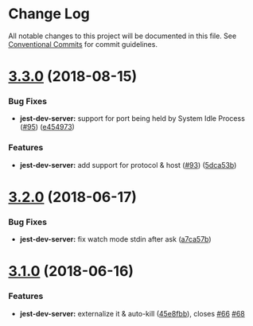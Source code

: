 # Change Log

All notable changes to this project will be documented in this file.
See [Conventional Commits](https://conventionalcommits.org) for commit guidelines.

<a name="3.3.0"></a>
# [3.3.0](https://github.com/smooth-code/jest-puppeteer/tree/master/packages/jest-dev-server/compare/v3.2.1...v3.3.0) (2018-08-15)


### Bug Fixes

* **jest-dev-server:** support for port being held by System Idle Process ([#95](https://github.com/smooth-code/jest-puppeteer/tree/master/packages/jest-dev-server/issues/95)) ([e454973](https://github.com/smooth-code/jest-puppeteer/tree/master/packages/jest-dev-server/commit/e454973))


### Features

* **jest-dev-server:** add support for protocol & host ([#93](https://github.com/smooth-code/jest-puppeteer/tree/master/packages/jest-dev-server/issues/93)) ([5dca53b](https://github.com/smooth-code/jest-puppeteer/tree/master/packages/jest-dev-server/commit/5dca53b))





<a name="3.2.0"></a>
# [3.2.0](https://github.com/smooth-code/jest-puppeteer/tree/master/packages/jest-dev-server/compare/v3.1.0...v3.2.0) (2018-06-17)


### Bug Fixes

* **jest-dev-server:** fix watch mode stdin after ask ([a7ca57b](https://github.com/smooth-code/jest-puppeteer/tree/master/packages/jest-dev-server/commit/a7ca57b))




<a name="3.1.0"></a>
# [3.1.0](https://github.com/smooth-code/jest-puppeteer/tree/master/packages/jest-dev-server/compare/v3.0.1...v3.1.0) (2018-06-16)


### Features

* **jest-dev-server:** externalize it & auto-kill ([45e8fbb](https://github.com/smooth-code/jest-puppeteer/tree/master/packages/jest-dev-server/commit/45e8fbb)), closes [#66](https://github.com/smooth-code/jest-puppeteer/tree/master/packages/jest-dev-server/issues/66) [#68](https://github.com/smooth-code/jest-puppeteer/tree/master/packages/jest-dev-server/issues/68)
